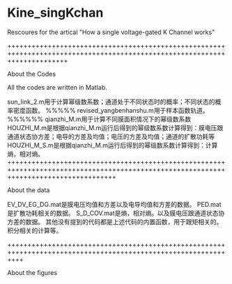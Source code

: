 # Kine_singKchan
Rescoures for the artical "How a single voltage-gated K Channel works"

+++++++++++++++++++++++++++++++++++++++++++++++++++++++++++++++++++++++++++++++++++++++++++++++++++++++++++++++++++++++++++

About the Codes

All the codes are written in Matlab.

sun_link_2.m用于计算幂级数系数；通道处于不同状态时的概率；不同状态的概率密度函数。
%%%%%
revised_yangbenhanshu.m用于样本函数轨道。
%%%%%%
qianzhi_M.m用于计算不同膜面积情况下的幂级数系数
HOUZHI_M.m是根据qianzhi_M.m运行后得到的幂级数系数计算得到：膜电压跟通道状态协方差；电导的方差及均值；电压的方差及均值；通道的扩散功耗等
HOUZHI_M_S.m是根据qianzhi_M.m运行后得到的幂级数系数计算得到：计算熵，相对熵。
+++++++++++++++++++++++++++++++++++++++++++++++++++++++++++++++++++++++++++++++++++++++++++++++++++++++++++++++++++++++++++++++++++++++

About the data


EV_DV_EG_DG.mat是膜电压均值和方差以及电导均值和方差的数据。
PED.mat是扩散功耗相关的数据。
S_D_COV.mat是熵，相对熵。以及膜电压跟通道状态协方差的数据。
其他没有提到的代码都是上述代码的内置函数，用于跟矩相关的。积分相关的计算等。

++++++++++++++++++++++++++++++++++++++++++++++++++++++++++++++++++++++++++++++++++++++++++++++++++++++++++++++++

About the  figures
